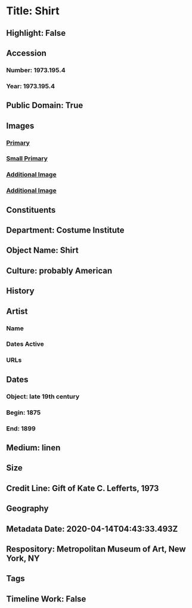 # Title: Shirt
## Highlight: False
## Accession
### Number: 1973.195.4
### Year: 1973.195.4
## Public Domain: True
## Images
### [Primary](https://images.metmuseum.org/CRDImages/ci/original/1973.195.4_F.jpg)
### [Small Primary](https://images.metmuseum.org/CRDImages/ci/web-large/1973.195.4_F.jpg)
### [Additional Image](https://images.metmuseum.org/CRDImages/ci/original/1973.195.4_B.jpg)
### [Additional Image](https://images.metmuseum.org/CRDImages/ci/original/1973.195.4_d.jpg)
## Constituents
## Department: Costume Institute
## Object Name: Shirt
## Culture: probably American
## History
## Artist
### Name
### Dates Active
### URLs
## Dates
### Object: late 19th century
### Begin: 1875
### End: 1899
## Medium: linen
## Size
## Credit Line: Gift of Kate C. Lefferts, 1973
## Geography
## Metadata Date: 2020-04-14T04:43:33.493Z
## Respository: Metropolitan Museum of Art, New York, NY
## Tags
## Timeline Work: False